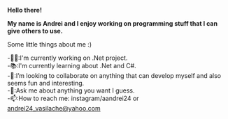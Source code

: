 **Hello there!**

**My name is Andrei and I enjoy working on programming stuff that I can give others to use.**

Some little things about me :) <br/>

-:technologist::I'm currently working on .Net project. <br/>
-:books::I'm currently learning about .Net and C#. <br/>
-:handshake::I’m looking to collaborate on anything that can develop myself and also seems fun and interesting. <br/>
-:speech_balloon::Ask me about anything you want I guess. <br/>
-:mailbox::How to reach me: instagram/aandrei24 or andrei24_vasilache@yahoo.com
